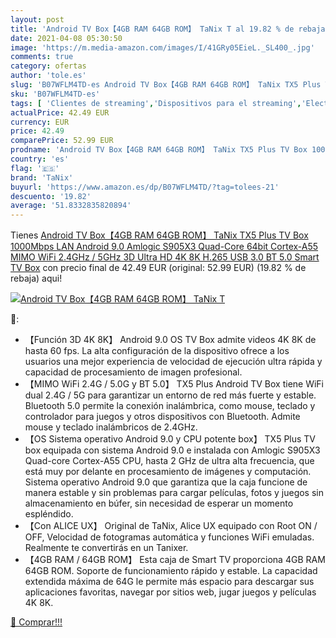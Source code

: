 ```yaml
---
layout: post
title: 'Android TV Box【4GB RAM 64GB ROM】 TaNix T al 19.82 % de rebaja'
date: 2021-04-08 05:30:50
image: 'https://m.media-amazon.com/images/I/41GRy05EieL._SL400_.jpg'
comments: true
category: ofertas
author: 'tole.es'
slug: 'B07WFLM4TD-es Android TV Box【4GB RAM 64GB ROM】 TaNix TX5 Plus TV Box...'
sku: 'B07WFLM4TD-es'
tags: [ 'Clientes de streaming','Dispositivos para el streaming','Electrónica','Equipos de audio y Hi-Fi','android','tanix', ]
actualPrice: 42.49 EUR
currency: EUR
price: 42.49
comparePrice: 52.99 EUR
prodname: 'Android TV Box【4GB RAM 64GB ROM】 TaNix TX5 Plus TV Box 1000Mbps LAN Android 9.0 Amlogic S905X3 Quad-Core 64bit Cortex-A55 MIMO WiFi 2.4GHz / 5GHz  3D Ultra HD 4K 8K H.265 USB 3.0 BT 5.0 Smart TV Box'
country: 'es'
flag: '🇪🇸'
brand: 'TaNix'
buyurl: 'https://www.amazon.es/dp/B07WFLM4TD/?tag=tolees-21'
descuento: '19.82'
average: '51.8332835820894'
---
```


Tienes [Android TV Box【4GB RAM 64GB ROM】 TaNix TX5 Plus TV Box 1000Mbps LAN Android 9.0 Amlogic S905X3 Quad-Core 64bit Cortex-A55 MIMO WiFi 2.4GHz / 5GHz  3D Ultra HD 4K 8K H.265 USB 3.0 BT 5.0 Smart TV Box](https://www.amazon.es/dp/B07WFLM4TD/?tag=tolees-21) con precio final de  42.49 EUR (original: 52.99 EUR) (19.82 %  de rebaja) aqui!

[![Android TV Box【4GB RAM 64GB ROM】 TaNix T](https://m.media-amazon.com/images/I/41GRy05EieL._SL400_.jpg)](https://www.amazon.es/dp/B07WFLM4TD/?tag=tolees-21)

🔎:

- 【Función 3D 4K 8K】 Android 9.0 OS TV Box admite videos 4K 8K de hasta 60 fps. La alta configuración de la dispositivo ofrece a los usuarios una mejor experiencia de velocidad de ejecución ultra rápida y capacidad de procesamiento de imagen profesional.
- 【MIMO WiFi 2.4G / 5.0G y BT 5.0】 TX5 Plus Android TV Box tiene WiFi dual 2.4G / 5G para garantizar un entorno de red más fuerte y estable. Bluetooth 5.0 permite la conexión inalámbrica, como mouse, teclado y controlador para juegos y otros dispositivos con Bluetooth. Admite mouse y teclado inalámbricos de 2.4GHz.
- 【OS Sistema operativo Android 9.0 y CPU potente box】 TX5 Plus TV box equipada con sistema Android 9.0 e instalada con Amlogic S905X3 Quad-core Cortex-A55 CPU, hasta 2 GHz de ultra alta frecuencia, que está muy por delante en procesamiento de imágenes y computación. Sistema operativo Android 9.0 que garantiza que la caja funcione de manera estable y sin problemas para cargar películas, fotos y juegos sin almacenamiento en búfer, sin necesidad de esperar un momento espléndido.
- 【Con ALICE UX】 Original de TaNix, Alice UX equipado con Root ON / OFF, Velocidad de fotogramas automática y funciones WiFi emuladas. Realmente te convertirás en un Tanixer.
- 【4GB RAM / 64GB ROM】 Esta caja de Smart TV proporciona 4GB RAM 64GB ROM. Soporte de funcionamiento rápido y estable. La capacidad extendida máxima de 64G le permite más espacio para descargar sus aplicaciones favoritas, navegar por sitios web, jugar juegos y películas 4K 8K.

[🛒 Comprar!!!](https://www.amazon.es/dp/B07WFLM4TD/?tag=tolees-21)
